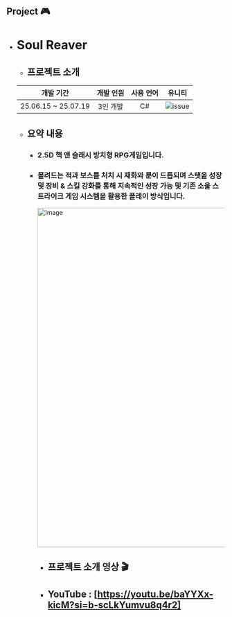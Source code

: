 ## Project 🎮
- # Soul Reaver
  - ## 프로젝트 소개
  |개발 기간|개발 인원|사용 언어|유니티|
  |:---:|:---:|:---:|:---:|
  |25.06.15 ~ 25.07.19|3인 개발|C#|![issue](https://img.shields.io/badge/unity-6000.0.37f1-blue)|
  - ## 요약 내용
    - ### 2.5D 핵 앤 슬래시 방치형 RPG게임입니다.
    - ### 몰려드는 적과 보스를 처치 시 재화와 룬이 드롭되며 스탯을 성장 및 장비 & 스킬 강화를 통해 지속적인 성장 가능 및 기존 소울 스트라이크 게임 시스템을 활용한 플레이 방식입니다. 
        <img width="720" height="783" alt="Image" src="https://github.com/user-attachments/assets/1333ff9f-4a94-4d96-9e3a-80506881751d" />
      
       - ## 프로젝트 소개 영상 🎬
      - ## YouTube : [https://youtu.be/baYYXx-kicM?si=b-scLkYumvu8q4r2]
